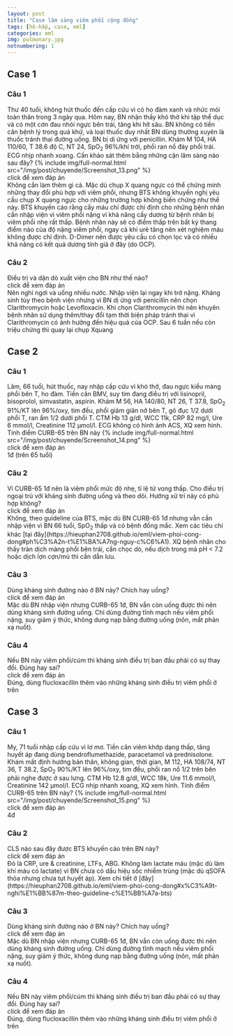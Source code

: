 ```yaml
---
layout: post
title: "Case lâm sàng viêm phổi cộng đồng"
tags: [hô-hấp, case, eml]
categories: eml
img: pulmonary.jpg
notnumbering: 1
---
```


## Case 1

### Câu 1
<div class="alert alert-warning" role="alert">
  Thư 40 tuổi, không hút thuốc đến cấp cứu vì có ho đàm xanh và nhức mỏi toàn thân trong 3 ngày qua. Hôm nay, BN nhận thấy khó thở khi tập thể dục và có một cơn đau nhói ngực bên trái, tăng khi hít sâu. BN không có tiền căn bệnh lý trong quá khứ, và loại thuốc duy nhất BN dùng thường xuyên là thuốc tránh thai đường uống. BN bị dị ứng với penicillin. Khám M 104, HA 110/60, T 38.6 độ C, NT 24, SpO<sub>2</sub> 96%/khí trời, phổi ran nổ đáy phổi trái. ECG nhịp nhanh xoang. Cần khảo sát thêm bằng những cận lâm sàng nào sau đây? 
  {% include img/full-normal.html src="/img/post/chuyende/Screenshot_13.png" %}
</div>

<div class="tomTat">
<div id="btTomTat" class="collapsed" data-toggle="collapse" href="#ndTomTat">
click để xem đáp án
</div>
<div id="ndTomTat" markdown="1" class="collapse multi-collapse ndTomTat">
Không cần làm thêm gì cả. Mặc dù chụp X quang ngực có thể chứng minh những thay đổi phù hợp với viêm phổi, nhưng BTS không khuyến nghị yêu cầu chụp X quang ngực cho những trường hợp không biến chứng như thế này. BTS khuyến cáo rằng cấy máu chỉ được chỉ định cho những bệnh nhân cần nhập viện vì viêm phổi nặng vì khả năng cấy dương từ bệnh nhân bị viêm phổi nhẹ rất thấp. Bệnh nhân này sẽ có điểm thấp trên bất kỳ thang điểm nào của độ nặng viêm phổi, ngay cả khi urê tăng nên xét nghiệm máu không được chỉ định. D-Dimer nên được yêu cầu có chọn lọc và có nhiều khả năng có kết quả dương tính giả ở đây (do OCP).
</div>
</div>

### Câu 2
<div class="alert alert-warning" role="alert">
  Điều trị và dặn dò xuất viện cho BN như thế nào?
</div>

<div class="tomTat">
<div id="btTomTat" class="collapsed" data-toggle="collapse" href="#ndTomTat2">
click để xem đáp án
</div>
<div id="ndTomTat2" markdown="1" class="collapse multi-collapse ndTomTat2">
Nên nghỉ ngơi và uống nhiều nước. Nhập viện lại ngay khi trở nặng. Kháng sinh tùy theo bệnh viện nhưng vì BN dị ứng với penicillin nên chọn Clarithromycin hoặc Levofloxacin. Khi chọn Clarithromycin thì nên khuyên bệnh nhân sử dụng thêm/thay đổi tạm thời biện pháp tránh thai vì Clarithromycin có ảnh hưởng đến hiệu quả của OCP. Sau 6 tuần nếu còn triệu chứng thì quay lại chụp Xquang
</div>
</div>

## Case 2

### Câu 1
<div class="alert alert-warning" role="alert">
  Lâm, 66 tuổi, hút thuốc, nay nhập cấp cứu vì khó thở, đau ngực kiểu màng phổi bên T, ho đàm. Tiền căn BMV, suy tim đang điều trị với lisinopril, bisoprolol, simvastatin, aspirin. Khám M 56, HA 140/80, NT 26, T 37.8, SpO<sub>2</sub> 91%/KT lên 96%/oxy, tim đều, phổi giảm giãn nở bên T, gõ đục 1/2 dưới phổi T, ran ẩm 1/2 dưới phổi T. CTM Hb 13 g/dl, WCC 11k, CRP 82 mg/l, Ure 6 mmol/l, Creatinine 112 µmol/l. ECG không có hình ảnh ACS, XQ xem hình. Tính điểm CURB-65 trên BN này  
  {% include img/full-normal.html src="/img/post/chuyende/Screenshot_14.png" %}
</div>

<div class="tomTat">
<div id="btTomTat" class="collapsed" data-toggle="collapse" href="#ndTomTat21">
click để xem đáp án
</div>
<div id="ndTomTat21" markdown="1" class="collapse multi-collapse ndTomTat21">
1đ (trên 65 tuổi)
</div>
</div>

### Câu 2
<div class="alert alert-warning" role="alert">
  Vì CURB-65 1đ nên là viêm phổi mức độ nhẹ, tỉ lệ tử vong thấp. Cho điều trị ngoại trú với kháng sinh đường uống và theo dõi. Hướng xử trí này có phù hợp không?
</div>

<div class="tomTat">
<div id="btTomTat" class="collapsed" data-toggle="collapse" href="#ndTomTat22">
click để xem đáp án
</div>
<div id="ndTomTat22" markdown="1" class="collapse multi-collapse ndTomTat22">
Không, theo guideline của BTS, mặc dù BN CURB-65 1đ nhưng vẫn cần nhập viện vì BN 66 tuổi, SpO<sub>2</sub> thấp và có bệnh đồng mắc. Xem các tiêu chí khác [tại đây](https://hieuphan2708.github.io/eml/viem-phoi-cong-dong#ph%C3%A2n-t%E1%BA%A7ng-nguy-c%C6%A1). XQ bệnh nhân cho thấy tràn dịch màng phổi bên trái, cần chọc dò, nếu dịch trong mà pH < 7.2 hoặc dịch lợn cợn/mủ thì cần dẫn lưu.
</div>
</div>

### Câu 3
<div class="alert alert-warning" role="alert">
  Dùng kháng sinh đường nào ở BN này? Chích hay uống?
</div>

<div class="tomTat">
<div id="btTomTat" class="collapsed" data-toggle="collapse" href="#ndTomTat23">
click để xem đáp án
</div>
<div id="ndTomTat23" markdown="1" class="collapse multi-collapse ndTomTat23">
Mặc dù BN nhập viện nhưng CURB-65 1đ, BN vẫn còn uống được thì nên dùng kháng sinh đường uống. Chỉ dùng đường tĩnh mạch nếu viêm phổi nặng, suy giảm ý thức, không dung nạp bằng đường uống (nôn, mất phản xạ nuốt).
</div>
</div>

### Câu 4
<div class="alert alert-warning" role="alert">
  Nếu BN này viêm phổi/cúm thì kháng sinh điều trị ban đầu phải có sự thay đổi. Đúng hay sai?
</div>

<div class="tomTat">
<div id="btTomTat" class="collapsed" data-toggle="collapse" href="#ndTomTat24">
click để xem đáp án
</div>
<div id="ndTomTat24" markdown="1" class="collapse multi-collapse ndTomTat24">
Đúng, dùng flucloxacillin thêm vào những kháng sinh điều trị viêm phổi ở trên
</div>
</div>

## Case 3

### Câu 1
<div class="alert alert-warning" role="alert">
  My, 71 tuổi nhập cấp cứu vì lơ mơ. Tiền căn viêm khớp dạng thấp, tăng huyết áp đang dùng bendroflumethazide, paracetamol và prednisolone. Khám mất định hướng bản thân, không gian, thời gian, M 112, HA 108/74, NT 36, T 38.2, SpO<sub>2</sub> 90%/KT lên 96%/oxy, tim đều, phổi ran nổ 1/2 trên bên phải nghe được ở sau lưng. CTM Hb 12.8 g/dl, WCC 18k, Ure 11.6 mmol/l, Creatinine 142 µmol/l. ECG nhịp nhanh xoang, XQ xem hình. Tính điểm CURB-65 trên BN này?  
  {% include img/full-normal.html src="/img/post/chuyende/Screenshot_15.png" %}
</div>

<div class="tomTat">
<div id="btTomTat" class="collapsed" data-toggle="collapse" href="#ndTomTat21">
click để xem đáp án
</div>
<div id="ndTomTat21" markdown="1" class="collapse multi-collapse ndTomTat21">
4đ
</div>
</div>

### Câu 2
<div class="alert alert-warning" role="alert">
  CLS nào sau đây được BTS khuyến cáo trên BN này?
</div>

<div class="tomTat">
<div id="btTomTat" class="collapsed" data-toggle="collapse" href="#ndTomTat22">
click để xem đáp án
</div>
<div id="ndTomTat22" markdown="1" class="collapse multi-collapse ndTomTat22">
Đó là CRP, ure & creatinine, LTFs, ABG. Không làm lactate máu (mặc dù làm khí máu có lactate) vì BN chưa có dấu hiệu sốc nhiễm trùng (mặc dù qSOFA thỏa nhưng chưa tụt huyết áp). Xem chi tiết ở [đây](https://hieuphan2708.github.io/eml/viem-phoi-cong-dong#x%C3%A9t-nghi%E1%BB%87m-theo-guideline-c%E1%BB%A7a-bts)
</div>
</div>

### Câu 3
<div class="alert alert-warning" role="alert">
  Dùng kháng sinh đường nào ở BN này? Chích hay uống?
</div>

<div class="tomTat">
<div id="btTomTat" class="collapsed" data-toggle="collapse" href="#ndTomTat23">
click để xem đáp án
</div>
<div id="ndTomTat23" markdown="1" class="collapse multi-collapse ndTomTat23">
Mặc dù BN nhập viện nhưng CURB-65 1đ, BN vẫn còn uống được thì nên dùng kháng sinh đường uống. Chỉ dùng đường tĩnh mạch nếu viêm phổi nặng, suy giảm ý thức, không dung nạp bằng đường uống (nôn, mất phản xạ nuốt).
</div>
</div>

### Câu 4
<div class="alert alert-warning" role="alert">
  Nếu BN này viêm phổi/cúm thì kháng sinh điều trị ban đầu phải có sự thay đổi. Đúng hay sai?
</div>

<div class="tomTat">
<div id="btTomTat" class="collapsed" data-toggle="collapse" href="#ndTomTat24">
click để xem đáp án
</div>
<div id="ndTomTat24" markdown="1" class="collapse multi-collapse ndTomTat24">
Đúng, dùng flucloxacillin thêm vào những kháng sinh điều trị viêm phổi ở trên
</div>
</div>